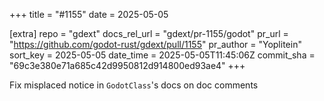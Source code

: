 +++
title = "#1155"
date = 2025-05-05

[extra]
repo = "gdext"
docs_rel_url = "gdext/pr-1155/godot"
pr_url = "https://github.com/godot-rust/gdext/pull/1155"
pr_author = "Yoplitein"
sort_key = 2025-05-05
date_time = 2025-05-05T11:45:06Z
commit_sha = "69c3e380e71a685c42d9950812d914800ed93ae4"
+++

Fix misplaced notice in `GodotClass`'s docs on doc comments

